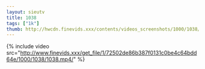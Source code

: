 ```yaml
--- 
layout: sieutv
title: 1038
tags: ["1k"]
thumb: http://hwcdn.finevids.xxx/contents/videos_screenshots/1000/1038/preview.mp4.jpg
---
```

{% include video src="http://www.finevids.xxx/get_file/1/72502de86b387f0131c0be4c64bdd64e/1000/1038/1038.mp4/" %} 

